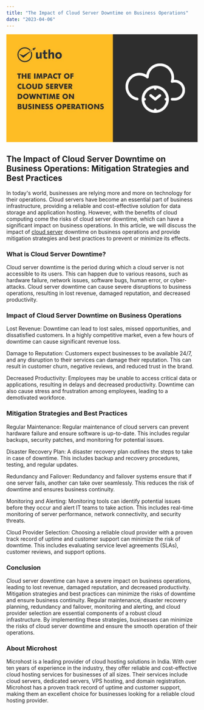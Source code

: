 ```yaml
---
title: "The Impact of Cloud Server Downtime on Business Operations"
date: "2023-04-06"
---
```


![The Impact of Cloud Server Downtime on Business Operations](images/The-Impact-of-Cloud-Server-Downtime-on-Business-Operations.jpg)

## **The Impact of Cloud Server Downtime on Business Operations: Mitigation Strategies and Best Practices**

In today's world, businesses are relying more and more on technology for their operations. Cloud servers have become an essential part of business infrastructure, providing a reliable and cost-effective solution for data storage and application hosting. However, with the benefits of cloud computing come the risks of cloud server downtime, which can have a significant impact on business operations. In this article, we will discuss the impact of [cloud server](https://utho.com/cloud) downtime on business operations and provide mitigation strategies and best practices to prevent or minimize its effects.

### **What is Cloud Server Downtime?**

Cloud server downtime is the period during which a cloud server is not accessible to its users. This can happen due to various reasons, such as hardware failure, network issues, software bugs, human error, or cyber-attacks. Cloud server downtime can cause severe disruptions to business operations, resulting in lost revenue, damaged reputation, and decreased productivity.

### **Impact of Cloud Server Downtime on Business Operations**

Lost Revenue: Downtime can lead to lost sales, missed opportunities, and dissatisfied customers. In a highly competitive market, even a few hours of downtime can cause significant revenue loss.

Damage to Reputation: Customers expect businesses to be available 24/7, and any disruption to their services can damage their reputation. This can result in customer churn, negative reviews, and reduced trust in the brand.

Decreased Productivity: Employees may be unable to access critical data or applications, resulting in delays and decreased productivity. Downtime can also cause stress and frustration among employees, leading to a demotivated workforce.

### **Mitigation Strategies and Best Practices**

Regular Maintenance: Regular maintenance of cloud servers can prevent hardware failure and ensure software is up-to-date. This includes regular backups, security patches, and monitoring for potential issues.

Disaster Recovery Plan: A disaster recovery plan outlines the steps to take in case of downtime. This includes backup and recovery procedures, testing, and regular updates.

Redundancy and Failover: Redundancy and failover systems ensure that if one server fails, another can take over seamlessly. This reduces the risk of downtime and ensures business continuity.

Monitoring and Alerting: Monitoring tools can identify potential issues before they occur and alert IT teams to take action. This includes real-time monitoring of server performance, network connectivity, and security threats.

Cloud Provider Selection: Choosing a reliable cloud provider with a proven track record of uptime and customer support can minimize the risk of downtime. This includes evaluating service level agreements (SLAs), customer reviews, and support options.

### **Conclusion**

Cloud server downtime can have a severe impact on business operations, leading to lost revenue, damaged reputation, and decreased productivity. Mitigation strategies and best practices can minimize the risks of downtime and ensure business continuity. Regular maintenance, disaster recovery planning, redundancy and failover, monitoring and alerting, and cloud provider selection are essential components of a robust cloud infrastructure. By implementing these strategies, businesses can minimize the risks of cloud server downtime and ensure the smooth operation of their operations.

### **About Microhost**

Microhost is a leading provider of cloud hosting solutions in India. With over ten years of experience in the industry, they offer reliable and cost-effective cloud hosting services for businesses of all sizes. Their services include cloud servers, dedicated servers, VPS hosting, and domain registration. Microhost has a proven track record of uptime and customer support, making them an excellent choice for businesses looking for a reliable cloud hosting provider.
